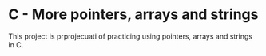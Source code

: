 # C - More pointers, arrays and strings

This project is prprojecuati of practicing using pointers, arrays and strings in C.
